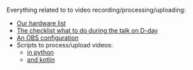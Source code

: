Everything related to to video recording/processing/uploading:

* [Our hardware list](doc/CHECKLIST.md)
* [The checklist what to do during the talk on D-day](doc/CHECKLIST.md)
* [An OBS configuration](obs)
* Scripts to process/upload videos:
  * [in python](script)
  * [and kotlin](kscripts)

